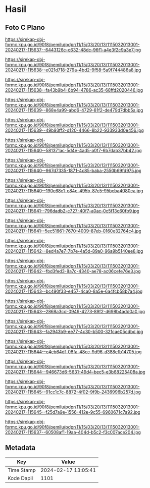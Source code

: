 # Hasil

## Foto C Plano

https://sirekap-obj-formc.kpu.go.id/90f8/pemilu/pdpr/11/15/03/20/13/1115032013001-20240217-115637--6443126c-c632-48dc-96f1-a4e3f2c9a3e7.jpg

https://sirekap-obj-formc.kpu.go.id/90f8/pemilu/pdpr/11/15/03/20/13/1115032013001-20240217-115638--e021d718-279a-4bd2-9f58-5a9f744486a8.jpg

https://sirekap-obj-formc.kpu.go.id/90f8/pemilu/pdpr/11/15/03/20/13/1115032013001-20240217-115638--fa43b9b4-6b94-4786-ac35-68ffd2020446.jpg

https://sirekap-obj-formc.kpu.go.id/90f8/pemilu/pdpr/11/15/03/20/13/1115032013001-20240217-115639--868e4a99-abd6-4729-81f2-de479d7dbb5a.jpg

https://sirekap-obj-formc.kpu.go.id/90f8/pemilu/pdpr/11/15/03/20/13/1115032013001-20240217-115639--49b93ff2-d120-4466-8b22-933933d0e456.jpg

https://sirekap-obj-formc.kpu.go.id/90f8/pemilu/pdpr/11/15/03/20/13/1115032013001-20240217-115640--581371ac-5d4e-4ad5-a0f7-6b7dab37bb42.jpg

https://sirekap-obj-formc.kpu.go.id/90f8/pemilu/pdpr/11/15/03/20/13/1115032013001-20240217-115640--967d7335-1871-4c85-baba-2550b69fd975.jpg

https://sirekap-obj-formc.kpu.go.id/90f8/pemilu/pdpr/11/15/03/20/13/1115032013001-20240217-115640--190c68c1-c84c-495b-87c5-95bcba4080ca.jpg

https://sirekap-obj-formc.kpu.go.id/90f8/pemilu/pdpr/11/15/03/20/13/1115032013001-20240217-115641--796dadb2-c727-40f7-a0ac-0c5f13c60fb9.jpg

https://sirekap-obj-formc.kpu.go.id/90f8/pemilu/pdpr/11/15/03/20/13/1115032013001-20240217-115641--5ec51661-7670-4009-87eb-0160e32764c4.jpg

https://sirekap-obj-formc.kpu.go.id/90f8/pemilu/pdpr/11/15/03/20/13/1115032013001-20240217-115642--8ed4a7e7-7b7e-4a5d-89a0-96a9b5140ee8.jpg

https://sirekap-obj-formc.kpu.go.id/90f8/pemilu/pdpr/11/15/03/20/13/1115032013001-20240217-115642--fbd3fed3-8a7c-4340-ae78-ac06cefe76e3.jpg

https://sirekap-obj-formc.kpu.go.id/90f8/pemilu/pdpr/11/15/03/20/13/1115032013001-20240217-115643--bc490f33-e457-4ca0-8a5e-6a4fcb58b7a4.jpg

https://sirekap-obj-formc.kpu.go.id/90f8/pemilu/pdpr/11/15/03/20/13/1115032013001-20240217-115643--2868a3cd-0949-4273-89f2-d698b4add0a0.jpg

https://sirekap-obj-formc.kpu.go.id/90f8/pemilu/pdpr/11/15/03/20/13/1115032013001-20240217-115643--fa2943b9-ee77-4c30-b500-321cae05cdbd.jpg

https://sirekap-obj-formc.kpu.go.id/90f8/pemilu/pdpr/11/15/03/20/13/1115032013001-20240217-115644--e4eb64df-08fa-48cc-9d96-d388efb14705.jpg

https://sirekap-obj-formc.kpu.go.id/90f8/pemilu/pdpr/11/15/03/20/13/1115032013001-20240217-115644--946673d6-5631-49d4-bec5-e3b68225408a.jpg

https://sirekap-obj-formc.kpu.go.id/90f8/pemilu/pdpr/11/15/03/20/13/1115032013001-20240217-115645--91cc1c7c-8872-4f02-9f9b-2436996b257d.jpg

https://sirekap-obj-formc.kpu.go.id/90f8/pemilu/pdpr/11/15/03/20/13/1115032013001-20240217-115645--f25d7a9e-1556-412e-9c55-6960671c7a92.jpg

https://sirekap-obj-formc.kpu.go.id/90f8/pemilu/pdpr/11/15/03/20/13/1115032013001-20240217-115637--60508af1-19aa-404d-b5c2-f3c007ace204.jpg


## Metadata

| Key        | Value               |
| ---------- | ------------------- |
| Time Stamp | 2024-02-17 13:05:41 |
| Kode Dapil | 1101                |



